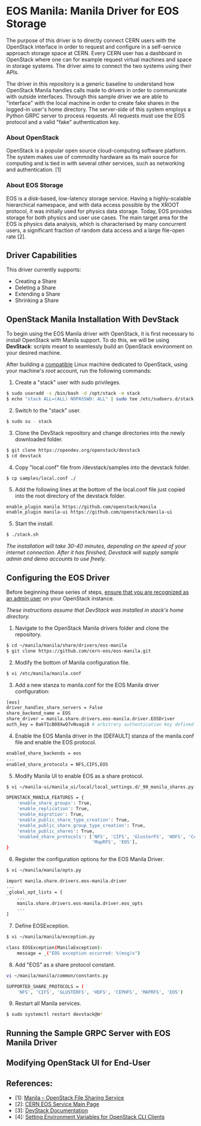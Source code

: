 # EOS Manila: Manila Driver for EOS Storage
The purpose of this driver is to directly connect CERN users with the OpenStack interface in order to request and configure in a self-service approach storage space at CERN. Every CERN user has a dashboard in OpenStack where one can for example request virtual machines and space in storage systems. The driver aims to connect the two systems using their APIs. 

The driver in this repository is a generic baseline to understand how OpenStack Manila handles calls made to drivers in order to communicate with outside interfaces. Through this sample driver we are able to "interface" with the local machine in order to create fake shares in the logged-in user's home directory. The server-side of this system employs a Python GRPC server to process requests. All requests must use the EOS protocol and a valid "fake" authentication key.

### About OpenStack
OpenStack is a popular open source cloud-computing software platform. The system makes use of commodity hardware as its main source for computing and is tied in with several other services, such as networking and authentication. \[1\] 

### About EOS Storage
EOS is a disk-based, low-latency storage service. Having a highly-scalable hierarchical namespace, and with data access possible by the XROOT protocol, it was initially used for physics data storage. Today, EOS provides storage for both physics and user use cases. The main target area for the EOS is physics data analysis, which is characterised by many concurrent users, a significant fraction of random data access and a large file-open rate \[2\]. 

## Driver Capabilities
This driver currently supports:

 - Creating a Share
 - Deleting a Share
 - Extending a Share
 - Shrinking a Share

## OpenStack Manila Installation With DevStack
To begin using the EOS Manila driver with OpenStack, it is first necessary to install OpenStack with Manila support. To do this, we will be using **DevStack**: scripts meant to seamlessly build an OpenStack environment on your desired machine. 

After building a [compatible](https://docs.openstack.org/sahara/latest/contributor/devstack.html) Linux machine dedicated to OpenStack, using your machine's *root* account, run the following commands:

1. Create a "stack" user with sudo privileges.

```sh
$ sudo useradd -s /bin/bash -d /opt/stack -m stack
$ echo "stack ALL=(ALL) NOPASSWD: ALL" | sudo tee /etc/sudoers.d/stack
```

2. Switch to the "stack" user.

```sh
$ sudo su - stack
```

3. Clone the DevStack repository and change directories into the newly downloaded folder.

```sh
$ git clone https://opendev.org/openstack/devstack
$ cd devstack
```
4. Copy "local.conf" file from /devstack/samples into the devstack folder. 

```
$ cp samples/local.conf ./
```

5. Add the following lines at the bottom of the local.conf file just copied into the root directory of the devstack folder.

```sh
enable_plugin manila https://github.com/openstack/manila
enable_plugin manila-ui https://github.com/openstack/manila-ui
```

5. Start the install.

```sh
$ ./stack.sh
```

*The installation will take 30-40 minutes, depending on the speed of your internet connection. After it has finished, Devstack will supply sample admin and demo accounts to use freely.*

## Configuring the EOS Driver

Before beginning these series of steps, [ensure that you are recognized as an admin user](https://docs.oracle.com/cd/E78305_01/E78304/html/openstack-envars.html) on your OpenStack instance. 

*These instructions assume that DevStack was installed in stack's home directory.*

1. Navigate to the OpenStack Manila drivers folder and clone the repository.

```sh
$ cd ~/manila/manila/share/drivers/eos-manila
$ git clone https://github.com/cern-eos/eos-manila.git
```
2. Modify the bottom of Manila configuration file.
```sh
$ vi /etc/manila/manila.conf
```

3. Add a new stanza to manila.conf for the EOS Manila driver configuration:
```sh
[eos]
driver_handles_share_servers = False
share_backend_name = EOS
share_driver = manila.share.drivers.eos-manila.driver.EOSDriver
auth_key = BakTIcB08XwQ7vNvagi8 # arbitrary authentication key defined in server
```

4. Enable the EOS Manila driver in the [DEFAULT] stanza of the manila.conf file and enable the EOS protocol.
```sh
enabled_share_backends = eos
...
enabled_share_protocols = NFS,CIFS,EOS
```

5. Modify Manila UI to enable EOS as a share protocol.
```sh
$ vi ~/manila-ui/manila_ui/local/local_settings.d/_90_manila_shares.py
```

```sh
OPENSTACK_MANILA_FEATURES = {
    'enable_share_groups': True,
    'enable_replication': True,
    'enable_migration': True,
    'enable_public_share_type_creation': True,
    'enable_public_share_group_type_creation': True,
    'enable_public_shares': True,
    'enabled_share_protocols': ['NFS', 'CIFS', 'GlusterFS', 'HDFS', 'CephFS',
                                'MapRFS', 'EOS'],
}
```

6. Register the configuration options for the EOS Manila Driver.
```sh
$ vi ~/manila/manila/opts.py
```

```sh
import manila.share.drivers.eos-manila.driver
...
_global_opt_lists = [
    ...
    manila.share.drivers.eos-manila.driver.eos_opts
    ...
]
```

7. Define EOSException.
```sh
$ vi ~/manila/manila/exception.py
```

```sh
class EOSException(ManilaException):
    message = _("EOS exception occurred: %(msg)s")
```

8. Add "EOS" as a share protocol constant.
```sh
vi ~/manila/manila/common/constants.py
```

```sh
SUPPORTED_SHARE_PROTOCOLS = (
    'NFS', 'CIFS', 'GLUSTERFS', 'HDFS', 'CEPHFS', 'MAPRFS', 'EOS')
```

9. Restart all Manila services.
```sh
$ sudo systemctl restart devstack@m*
```

## Running the Sample GRPC Server with EOS Manila Driver


## Modifying OpenStack UI for End-User 


## References:
* \[1\]: [Manila – OpenStack File Sharing Service](https://zenodo.org/record/33192#.XTXBwHUzYeM)
* \[2\]: [CERN EOS Service Main Page](http://information-technology.web.cern.ch/services/eos-service)
* \[3\]: [DevStack Documentation](https://docs.openstack.org/devstack/latest/)
* \[4\]: [Setting Environment Variables for OpenStack CLI Clients](https://docs.oracle.com/cd/E78305_01/E78304/html/openstack-envars.html)